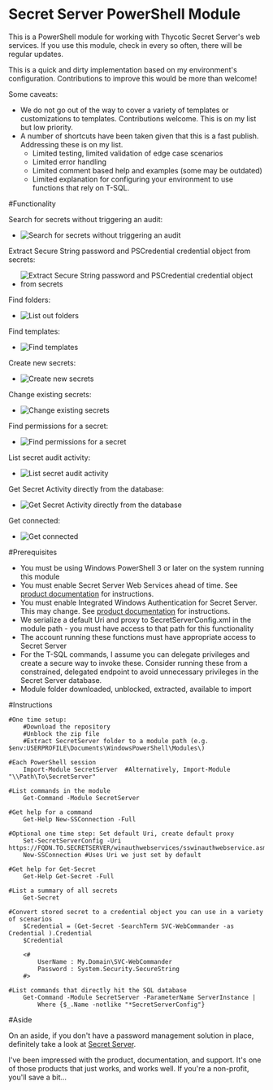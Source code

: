 Secret Server PowerShell Module
=============

This is a PowerShell module for working with Thycotic Secret Server's web services.  If you use this module, check in every so often, there will be regular updates.

This is a quick and dirty implementation based on my environment's configuration.  Contributions to improve this would be more than welcome!

Some caveats:

 * We do not go out of the way to cover a variety of templates or customizations to templates.  Contributions welcome.  This is on my list but low priority.
 * A number of shortcuts have been taken given that this is a fast publish.  Addressing these is on my list.
   * Limited testing, limited validation of edge case scenarios
   * Limited error handling
   * Limited comment based help and examples (some may be outdated)
   * Limited explanation for configuring your environment to use functions that rely on T-SQL.

#Functionality

Search for secrets without triggering an audit:
  * ![Search for secrets without triggering an audit](/Media/Get-Secret.png)

Extract Secure String password and PSCredential credential object from secrets:
  * ![Extract Secure String password and PSCredential credential object from secrets](/Media/Get-SecretCred.png)

Find folders:
  * ![List out folders](/Media/Get-Folder.png)

Find templates:
  * ![Find templates](/Media/Get-Template.png)

Create new secrets:
  * ![Create new secrets](/Media/New-Secret.png)
  
Change existing secrets:
  * ![Change existing secrets](/Media/Set-Secret.png)

Find permissions for a secret:
  * ![Find permissions for a secret](/Media/Get-SecretPermission.png)

List secret audit activity:
  * ![List secret audit activity](/Media/Get-SecretAudit.png)
  
Get Secret Activity directly from the database:
  * ![Get Secret Activity directly from the database](/Media/Get-SecretActivity.png)

Get connected:
  * ![Get connected](/Media/GetConnected.png)

#Prerequisites
    
 * You must be using Windows PowerShell 3 or later on the system running this module
 * You must enable Secret Server Web Services ahead of time.  See [product documentation](http://thycotic.com/products/secret-server/support-2/) for instructions.
 * You must enable Integrated Windows Authentication for Secret Server.  This may change.  See [product documentation](http://support.thycotic.com/kb/a90/setting-up-integrated-windows-authentication.aspx) for instructions.
 * We serialize a default Uri and proxy to SecretServerConfig.xml in the module path - you must have access to that path for this functionality
 * The account running these functions must have appropriate access to Secret Server
 * For the T-SQL commands, I assume you can delegate privileges and create a secure way to invoke these.  Consider running these from a constrained, delegated endpoint to avoid unnecessary privileges in the Secret Server database.
 * Module folder downloaded, unblocked, extracted, available to import

#Instructions

    #One time setup:
        #Download the repository
        #Unblock the zip file
        #Extract SecretServer folder to a module path (e.g. $env:USERPROFILE\Documents\WindowsPowerShell\Modules\)
        
    #Each PowerShell session
        Import-Module SecretServer  #Alternatively, Import-Module "\\Path\To\SecretServer"
        
    #List commands in the module
        Get-Command -Module SecretServer
        
    #Get help for a command
        Get-Help New-SSConnection -Full
        
    #Optional one time step: Set default Uri, create default proxy
        Set-SecretServerConfig -Uri https://FQDN.TO.SECRETSERVER/winauthwebservices/sswinauthwebservice.asmx
        New-SSConnection #Uses Uri we just set by default
        
    #Get help for Get-Secret
        Get-Help Get-Secret -Full
        
    #List a summary of all secrets
        Get-Secret 
        
    #Convert stored secret to a credential object you can use in a variety of scenarios
        $Credential = (Get-Secret -SearchTerm SVC-WebCommander -as Credential ).Credential
        $Credential
        
        <#
            UserName : My.Domain\SVC-WebCommander
            Password : System.Security.SecureString
        #>
        
    #List commands that directly hit the SQL database
        Get-Command -Module SecretServer -ParameterName ServerInstance |
            Where {$_.Name -notlike "*SecretServerConfig"}
        
#Aside

On an aside, if you don't have a password management solution in place, definitely take a look at [Secret Server](http://thycotic.com/products/secret-server/compare-installed-editions/).

I've been impressed with the product, documentation, and support.  It's one of those products that just works, and works well.  If you're a non-profit, you'll save a bit...